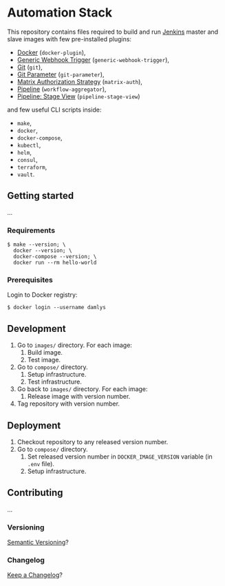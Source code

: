 Automation Stack
===

This repository contains files required to build and run
[Jenkins](https://jenkins.io/) master and slave images with few pre-installed plugins:

- [Docker](https://plugins.jenkins.io/docker-plugin) (`docker-plugin`),
- [Generic Webhook Trigger](https://plugins.jenkins.io/generic-webhook-trigger) (`generic-webhook-trigger`),
- [Git](https://plugins.jenkins.io/git) (`git`),
- [Git Parameter](https://plugins.jenkins.io/git-parameter) (`git-parameter`),
- [Matrix Authorization Strategy](https://plugins.jenkins.io/matrix-auth) (`matrix-auth`),
- [Pipeline](https://plugins.jenkins.io/workflow-aggregator) (`workflow-aggregator`),
- [Pipeline: Stage View](https://plugins.jenkins.io/pipeline-stage-view) (`pipeline-stage-view`)

and few useful CLI scripts inside:

- `make`,
- `docker`,
- `docker-compose`,
- `kubectl`,
- `helm`,
- `consul`,
- `terraform`,
- `vault`.

## Getting started

...

### Requirements

```
$ make --version; \
  docker --version; \
  docker-compose --version; \
  docker run --rm hello-world
```

### Prerequisites

Login to Docker registry:

```
$ docker login --username damlys
```

## Development

1. Go to `images/` directory. For each image:
    1. Build image.
    1. Test image.
1. Go to `compose/` directory.
    1. Setup infrastructure.
    1. Test infrastructure.
1. Go back to `images/` directory. For each image:
    1. Release image with version number.
1. Tag repository with version number.

## Deployment

1. Checkout repository to any released version number.
1. Go to `compose/` directory.
    1. Set released version number in `DOCKER_IMAGE_VERSION` variable (in `.env` file).
    1. Setup infrastructure.

## Contributing

...

### Versioning

[Semantic Versioning](http://semver.org/)?

### Changelog

[Keep a Changelog](https://keepachangelog.com/)?
